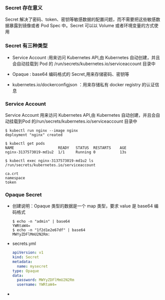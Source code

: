 ### Secret 存在意义

Secret 解决了密码、token、密钥等敏感数据的配置问题，而不需要把这些敏感数据暴露到镜像或者 Pod Spec 中。Secret 可以以 Volume 或者环境变量的方式使用

### Secret 有三种类型

- Service Account :用来访问 Kubernetes API,由 Kubernetes 自动创建，并且会自动挂载到 Pod 的 /run/secrets/kubernetes.io/serviceaccount 目录中

- Opaque : base64 编码格式的 Secret,用来存储密码、密钥等
- kubernetes.io/dockerconfigjson ：用来存储私有 docker registry 的认证信息

### Service Account

Service Account 用来访问 Kubernetes API,甶 Kubernetes 自动创建，并且会自动挂载到Pod 的/run/secrets/kubernetes.io/serviceaccount 目录中

```
$ kubectl run nginx --image nginx
deployment "nginx" created

$ kubectl get pods
NAME 					READY 	STATUS 	RESTARTS	AGE
nginx-3137573019-md1u2 	1/1 	Running 0 			13s

$ kubectl exec nginx-3137573019-md1u2 ls /run/secrets/kubernetes.io/serviceaccount

ca.crt
namespace
token
```

### Opaque Secret

- 创建说明：Opaque 类型的数据是一个 map 类型，要求 value 是 base64 编码格式

  ```
  $ echo -n "admin" | base64
  YWRtaW4=
  $ echo -n "1f2d1e2e67df" | base64
  MWYyZDFlMmU2N2Rm:
  ```

- secrets.yml

  ```yaml
  apiVersion: v1
  kind: Secret
  metadata:
  	name: mysecret
  type: Opaque
  data:
  	password: MWYyZDFlMmU2N2Rm
  	username: YWRtaW4=
  ```

- 



















